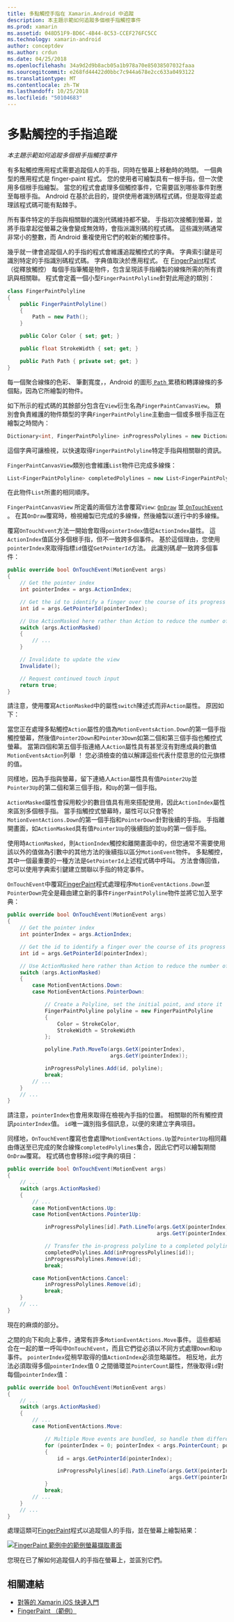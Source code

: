 ```yaml
---
title: 多點觸控手指在 Xamarin.Android 中追蹤
description: 本主題示範如何追蹤多個根手指觸控事件
ms.prod: xamarin
ms.assetid: 048D51F9-BD6C-4B44-8C53-CCEF276FC5CC
ms.technology: xamarin-android
author: conceptdev
ms.author: crdun
ms.date: 04/25/2018
ms.openlocfilehash: 34a9d2d9b8acb05a1b978a70e85038507032faaa
ms.sourcegitcommit: e268fd44422d0bbc7c944a678e2cc633a0493122
ms.translationtype: MT
ms.contentlocale: zh-TW
ms.lasthandoff: 10/25/2018
ms.locfileid: "50104683"
---
```

# <a name="multi-touch-finger-tracking"></a>多點觸控的手指追蹤

_本主題示範如何追蹤多個根手指觸控事件_

有多點觸控應用程式需要追蹤個人的手指，同時在螢幕上移動時的時間。 一個典型的應用程式是 finger-paint 程式。 您的使用者可繪製具有一根手指，但一次使用多個根手指繪製。 當您的程式會處理多個觸控事件，它需要區別哪些事件對應至每根手指。 Android 在基於此目的，提供使用者識別碼程式碼，但是取得並處理該程式碼可能有點棘手。

所有事件特定的手指與相關聯的識別代碼維持都不變。 手指初次接觸到螢幕，並將手指拿起從螢幕之後會變成無效時，會指派識別碼的程式碼。
這些識別碼通常非常小的整數，而 Android 重複使用它們的較新的觸控事件。

幾乎就一律會追蹤個人的手指的程式會維護追蹤觸控式的字典。 字典索引鍵是可識別特定的手指識別碼程式碼。 字典值取決於應用程式。 在  [FingerPaint](https://developer.xamarin.com/samples/monodroid/ApplicationFundamentals/FingerPaint)程式 （從釋放觸控） 每個手指筆觸是物件，包含呈現該手指繪製的線條所需的所有資訊與相關聯。 程式會定義一個小型`FingerPaintPolyline`針對此用途的類別：

```csharp
class FingerPaintPolyline
{
    public FingerPaintPolyline()
    {
        Path = new Path();
    }

    public Color Color { set; get; }

    public float StrokeWidth { set; get; }

    public Path Path { private set; get; }
}
```

每一個聚合線條的色彩、 筆劃寬度，，Android 的圖形[ `Path` ](https://developer.xamarin.com/api/type/Android.Graphics.Path/)累積和轉譯線條的多個點，因為它所繪製的物件。

如下所示的程式碼的其餘部分包含在`View`衍生名為`FingerPaintCanvasView`。 類別會負責維護的物件類型的字典`FingerPaintPolyline`主動由一個或多根手指正在繪製之時間內：

```csharp
Dictionary<int, FingerPaintPolyline> inProgressPolylines = new Dictionary<int, FingerPaintPolyline>();
```

這個字典可讓檢視，以快速取得`FingerPaintPolyline`特定手指與相關聯的資訊。

`FingerPaintCanvasView`類別也會維護`List`物件已完成多線條：

```csharp
List<FingerPaintPolyline> completedPolylines = new List<FingerPaintPolyline>();
```

在此物件`List`所畫的相同順序。

`FingerPaintCanvasView` 所定義的兩個方法會覆寫`View`: [`OnDraw`](https://developer.xamarin.com/api/member/Android.Views.View.OnDraw/p/Android.Graphics.Canvas/)
並[ `OnTouchEvent` ](https://developer.xamarin.com/api/member/Android.Views.View.OnTouchEvent/p/Android.Views.MotionEvent/)。
在其`OnDraw`覆寫時，檢視繪製已完成的多線條，然後繪製以進行中的多線條。

覆寫`OnTouchEvent`方法一開始會取得`pointerIndex`值從`ActionIndex`屬性。 這`ActionIndex`值區分多個根手指，但不一致跨多個事件。 基於這個理由，您使用`pointerIndex`來取得指標`id`值從`GetPointerId`方法。 此識別碼*是*一致跨多個事件：

```csharp
public override bool OnTouchEvent(MotionEvent args)
{
    // Get the pointer index
    int pointerIndex = args.ActionIndex;

    // Get the id to identify a finger over the course of its progress
    int id = args.GetPointerId(pointerIndex);

    // Use ActionMasked here rather than Action to reduce the number of possibilities
    switch (args.ActionMasked)
    {
        // ...
    }

    // Invalidate to update the view
    Invalidate();

    // Request continued touch input
    return true;
}
```

請注意，使用覆寫`ActionMasked`中的屬性`switch`陳述式而非`Action`屬性。 原因如下：

當您正在處理多點觸控`Action`屬性的值為`MotionEventsAction.Down`的第一個手指觸控螢幕，然後值`Pointer2Down`和`Pointer3Down`如第二個和第三個手指也觸控式螢幕。 當第四個和第五個手指連絡人`Action`屬性具有甚至沒有對應成員的數值`MotionEventsAction`列舉 ！ 您必須檢查的值以解譯這些代表什麼意思的位元旗標的值。

同樣地，因為手指與螢幕，留下連絡人`Action`屬性具有值`Pointer2Up`並`Pointer3Up`的第二個和第三個手指，和`Up`的第一個手指。

`ActionMasked`屬性會採用較少的數目值具有用來搭配使用，因此`ActionIndex`屬性來區別多個根手指。 當手指觸控式螢幕時，屬性可以只會等於`MotionEventActions.Down`的第一個手指和`PointerDown`針對後續的手指。 手指離開畫面，如`ActionMasked`具有值`Pointer1Up`的後續指的並`Up`的第一個手指。

使用時`ActionMasked`，則`ActionIndex`觸控和離開畫面中的，但您通常不需要使用該以外的值做為引數中的其他方法的後續指以區分`MotionEvent`物件。 多點觸控，其中一個最重要的一種方法是`GetPointerId`上述程式碼中呼叫。 方法會傳回值，您可以使用字典索引鍵建立關聯以手指的特定事件。

`OnTouchEvent`中覆寫[FingerPaint](https://developer.xamarin.com/samples/monodroid/ApplicationFundamentals/FingerPaint)程式處理程序`MotionEventActions.Down`並`PointerDown`完全是藉由建立新的事件`FingerPaintPolyline`物件並將它加入至字典：

```csharp
public override bool OnTouchEvent(MotionEvent args)
{
    // Get the pointer index
    int pointerIndex = args.ActionIndex;

    // Get the id to identify a finger over the course of its progress
    int id = args.GetPointerId(pointerIndex);

    // Use ActionMasked here rather than Action to reduce the number of possibilities
    switch (args.ActionMasked)
    {
        case MotionEventActions.Down:
        case MotionEventActions.PointerDown:

            // Create a Polyline, set the initial point, and store it
            FingerPaintPolyline polyline = new FingerPaintPolyline
            {
                Color = StrokeColor,
                StrokeWidth = StrokeWidth
            };

            polyline.Path.MoveTo(args.GetX(pointerIndex),
                                 args.GetY(pointerIndex));

            inProgressPolylines.Add(id, polyline);
            break;
        // ...
    }
    // ...        
}
```

請注意，`pointerIndex`也會用來取得在檢視內手指的位置。 相關聯的所有觸控資訊`pointerIndex`值。 `id`唯一識別指多個訊息，以便的來建立字典項目。

同樣地，`OnTouchEvent`覆寫也會處理`MotionEventActions.Up`並`Pointer1Up`相同藉由傳送至已完成的聚合線條`completedPolylines`集合，因此它們可以繪製期間`OnDraw`覆寫。 程式碼也會移除`id`從字典的項目：

```csharp
public override bool OnTouchEvent(MotionEvent args)
{
    // ...
    switch (args.ActionMasked)
    {
        // ...
        case MotionEventActions.Up:
        case MotionEventActions.Pointer1Up:

            inProgressPolylines[id].Path.LineTo(args.GetX(pointerIndex),
                                                args.GetY(pointerIndex));

            // Transfer the in-progress polyline to a completed polyline
            completedPolylines.Add(inProgressPolylines[id]);
            inProgressPolylines.Remove(id);
            break;

        case MotionEventActions.Cancel:
            inProgressPolylines.Remove(id);
            break;
    }
    // ...        
}
```

現在的麻煩的部分。

之間的向下和向上事件，通常有許多`MotionEventActions.Move`事件。 這些都結合在一起的單一呼叫中`OnTouchEvent`，而且它們從必須以不同方式處理`Down`和`Up`事件。 `pointerIndex`從稍早取得的值`ActionIndex`必須忽略屬性。 相反地，此方法必須取得多個`pointerIndex`值 0 之間循環並`PointerCount`屬性，然後取得`id`對每個`pointerIndex`值：

```csharp
public override bool OnTouchEvent(MotionEvent args)
{
    // ...
    switch (args.ActionMasked)
    {
        // ...
        case MotionEventActions.Move:

            // Multiple Move events are bundled, so handle them differently
            for (pointerIndex = 0; pointerIndex < args.PointerCount; pointerIndex++)
            {
                id = args.GetPointerId(pointerIndex);

                inProgressPolylines[id].Path.LineTo(args.GetX(pointerIndex),
                                                    args.GetY(pointerIndex));
            }
            break;
        // ...
    }
    // ...        
}
```

處理這類可[FingerPaint](https://developer.xamarin.com/samples/monodroid/ApplicationFundamentals/FingerPaint)程式以追蹤個人的手指，並在螢幕上繪製結果：

[![FingerPaint 範例中的範例螢幕擷取畫面](touch-tracking-images/image01.png)](touch-tracking-images/image01.png#lightbox)

您現在已了解如何追蹤個人的手指在螢幕上，並區別它們。


## <a name="related-links"></a>相關連結

- [對等的 Xamarin iOS 快速入門](~/ios/app-fundamentals/touch/touch-tracking.md)
- [FingerPaint （範例）](https://developer.xamarin.com/samples/monodroid/ApplicationFundamentals/FingerPaint)

